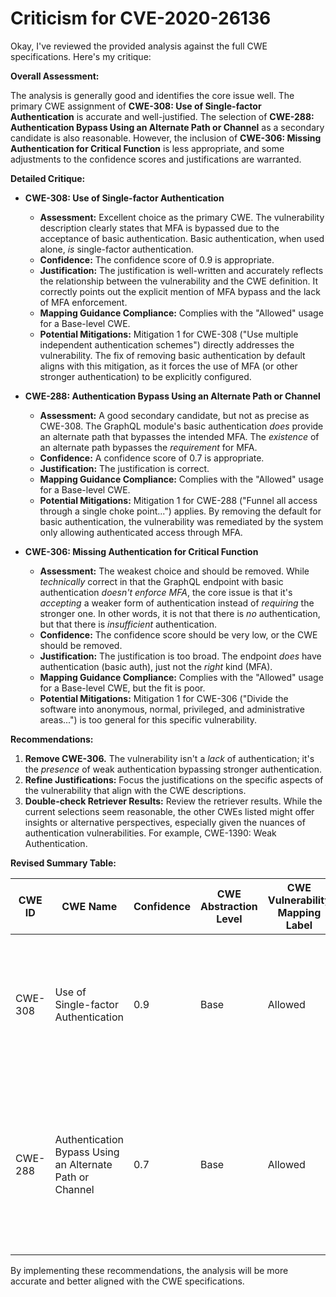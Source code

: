 # Criticism for CVE-2020-26136

Okay, I've reviewed the provided analysis against the full CWE specifications. Here's my critique:

**Overall Assessment:**

The analysis is generally good and identifies the core issue well. The primary CWE assignment of **CWE-308: Use of Single-factor Authentication** is accurate and well-justified. The selection of **CWE-288: Authentication Bypass Using an Alternate Path or Channel** as a secondary candidate is also reasonable. However, the inclusion of **CWE-306: Missing Authentication for Critical Function** is less appropriate, and some adjustments to the confidence scores and justifications are warranted.

**Detailed Critique:**

*   **CWE-308: Use of Single-factor Authentication**

    *   **Assessment:** Excellent choice as the primary CWE. The vulnerability description clearly states that MFA is bypassed due to the acceptance of basic authentication.  Basic authentication, when used alone, *is* single-factor authentication.
    *   **Confidence:**  The confidence score of 0.9 is appropriate.
    *   **Justification:** The justification is well-written and accurately reflects the relationship between the vulnerability and the CWE definition. It correctly points out the explicit mention of MFA bypass and the lack of MFA enforcement.
    *   **Mapping Guidance Compliance:** Complies with the "Allowed" usage for a Base-level CWE.
    *   **Potential Mitigations:** Mitigation 1 for CWE-308 ("Use multiple independent authentication schemes") directly addresses the vulnerability. The fix of removing basic authentication by default aligns with this mitigation, as it forces the use of MFA (or other stronger authentication) to be explicitly configured.

*   **CWE-288: Authentication Bypass Using an Alternate Path or Channel**

    *   **Assessment:** A good secondary candidate, but not as precise as CWE-308. The GraphQL module's basic authentication *does* provide an alternate path that bypasses the intended MFA. The *existence* of an alternate path bypasses the *requirement* for MFA.
    *   **Confidence:** A confidence score of 0.7 is appropriate.
    *   **Justification:** The justification is correct.
    *   **Mapping Guidance Compliance:** Complies with the "Allowed" usage for a Base-level CWE.
    *   **Potential Mitigations:** Mitigation 1 for CWE-288 ("Funnel all access through a single choke point...") applies. By removing the default for basic authentication, the vulnerability was remediated by the system only allowing authenticated access through MFA.

*   **CWE-306: Missing Authentication for Critical Function**

    *   **Assessment:** The weakest choice and should be removed. While *technically* correct in that the GraphQL endpoint with basic authentication *doesn't enforce MFA*, the core issue is that it's *accepting* a weaker form of authentication instead of *requiring* the stronger one. In other words, it is not that there is *no* authentication, but that there is *insufficient* authentication.
    *   **Confidence:** The confidence score should be very low, or the CWE should be removed.
    *   **Justification:** The justification is too broad. The endpoint *does* have authentication (basic auth), just not the *right* kind (MFA).
    *   **Mapping Guidance Compliance:** Complies with the "Allowed" usage for a Base-level CWE, but the fit is poor.
    *   **Potential Mitigations:** Mitigation 1 for CWE-306 ("Divide the software into anonymous, normal, privileged, and administrative areas...") is too general for this specific vulnerability.

**Recommendations:**

1.  **Remove CWE-306.** The vulnerability isn't a *lack* of authentication; it's the *presence* of weak authentication bypassing stronger authentication.
2.  **Refine Justifications:** Focus the justifications on the specific aspects of the vulnerability that align with the CWE descriptions.
3.  **Double-check Retriever Results:** Review the retriever results. While the current selections seem reasonable, the other CWEs listed might offer insights or alternative perspectives, especially given the nuances of authentication vulnerabilities. For example, CWE-1390: Weak Authentication.

**Revised Summary Table:**

| CWE ID  | CWE Name                                    | Confidence | CWE Abstraction Level | CWE Vulnerability Mapping Label | CWE-Vulnerability Mapping Notes                                                                                                                                                                                                                                                                                                                                                                                       |
| ------- | ------------------------------------------- | ---------- | ----------------------- | ------------------------------- | --------------------------------------------------------------------------------------------------------------------------------------------------------------------------------------------------------------------------------------------------------------------------------------------------------------------------------------------------------------------------------------------------------------------- |
| CWE-308 | Use of Single-factor Authentication           | 0.9        | Base                    | Allowed                       | Primary CWE: The vulnerability explicitly allows basic authentication, effectively bypassing MFA and relying on a single factor.                                                                                                                                                                                                                                                                 |
| CWE-288 | Authentication Bypass Using an Alternate Path or Channel | 0.7        | Base                    | Allowed                       | Secondary Candidate: The GraphQL module provides an alternate authentication path (basic authentication) that circumvents the intended MFA requirement.                                                                                                                                                                                                                                                              |

By implementing these recommendations, the analysis will be more accurate and better aligned with the CWE specifications.